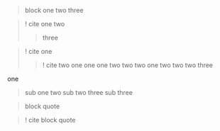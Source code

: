 > block
> one
> two
> three


>! cite
> one
> two
>> three

>! cite
> one
> >! cite two
> > one one
> > one two
> two
> > two one
> > two two
> > two three

one
> sub one
two
> sub two
three
> sub three

><class> block quote

>!<class-one class-two> cite
> block quote